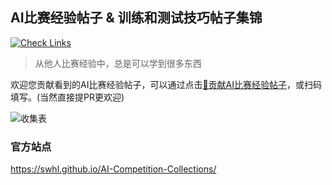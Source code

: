 ## AI比赛经验帖子 & 训练和测试技巧帖子集锦

[![Check Links](https://github.com/lycheeverse/lychee/actions/workflows/links.yml/badge.svg)](https://github.com/SWHL/AI-Competition-Collections/actions/workflows//links-check.yml)

> 从他人比赛经验中，总是可以学到很多东西

欢迎您贡献看到的AI比赛经验帖子，可以通过点击[🌈贡献AI比赛经验帖子](https://www.wjx.cn/vm/PRivSRh.aspx#)，或扫码填写。(当然直接提PR更欢迎)

![收集表](https://user-images.githubusercontent.com/28639377/222939092-5e118d92-0010-4ee1-870a-5891d6b07e66.png?width=15vw)

### 官方站点

<https://swhl.github.io/AI-Competition-Collections/>

